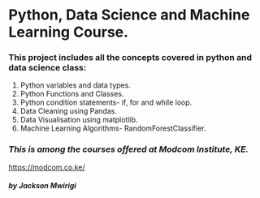  
# Python, Data Science and Machine Learning Course.
### This project includes all the concepts covered in python and data science class: 
1. Python variables and data types.
2. Python Functions and Classes.
3. Python condition statements- if, for and while loop.
4. Data Cleaning using Pandas.
5. Data Visualisation using matplotlib.
6. Machine Learning Algorithms- RandomForestClassifier.

### *This is among the courses offered at Modcom Institute, KE.*
<https://modcom.co.ke/>
#### *by Jackson Mwirigi*
